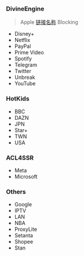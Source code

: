 ### DivineEngine
> Apple
[链接名称](https://www.runoob.com/markdown/md-link.html)
> Blocking
- Disney+
- Netflix
- PayPal
- Prime Video
- Spotify
- Telegram
- Twitter
- Unbreak
- YouTube
### HotKids
- BBC
- DAZN
- JPN
- Star+
- TWN
- USA
### ACL4SSR
- Meta
- Microsoft
### Others
- Google
- IPTV
- LAN
- NBA
- ProxyLite
- Setanta
- Shopee
- Stan
